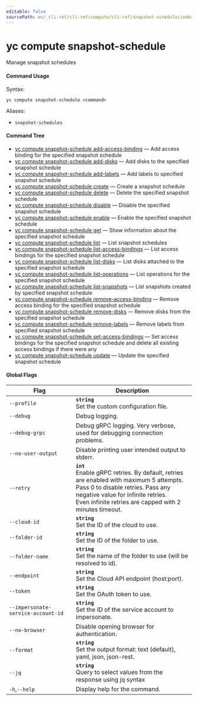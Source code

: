 ```yaml
---
editable: false
sourcePath: en/_cli-ref/cli-ref/compute/cli-ref/snapshot-schedule/index.md
---
```


# yc compute snapshot-schedule

Manage snapshot schedules

#### Command Usage

Syntax: 

`yc compute snapshot-schedule <command>`

Aliases: 

- `snapshot-schedules`

#### Command Tree

- [yc compute snapshot-schedule add-access-binding](add-access-binding.md) — Add access binding for the specified snapshot schedule
- [yc compute snapshot-schedule add-disks](add-disks.md) — Add disks to the specified snapshot schedule
- [yc compute snapshot-schedule add-labels](add-labels.md) — Add labels to specified snapshot schedule
- [yc compute snapshot-schedule create](create.md) — Create a snapshot schedule
- [yc compute snapshot-schedule delete](delete.md) — Delete the specified snapshot schedule
- [yc compute snapshot-schedule disable](disable.md) — Disable the specified snapshot schedule
- [yc compute snapshot-schedule enable](enable.md) — Enable the specified snapshot schedule
- [yc compute snapshot-schedule get](get.md) — Show information about the specified snapshot schedule
- [yc compute snapshot-schedule list](list.md) — List snapshot schedules
- [yc compute snapshot-schedule list-access-bindings](list-access-bindings.md) — List access bindings for the specified snapshot schedule
- [yc compute snapshot-schedule list-disks](list-disks.md) — List disks attached to the specified snapshot schedule
- [yc compute snapshot-schedule list-operations](list-operations.md) — List operations for the specified snapshot schedule
- [yc compute snapshot-schedule list-snapshots](list-snapshots.md) — List snapshots created by specified snapshot schedule
- [yc compute snapshot-schedule remove-access-binding](remove-access-binding.md) — Remove access binding for the specified snapshot schedule
- [yc compute snapshot-schedule remove-disks](remove-disks.md) — Remove disks from the specified snapshot schedule
- [yc compute snapshot-schedule remove-labels](remove-labels.md) — Remove labels from specified snapshot schedule
- [yc compute snapshot-schedule set-access-bindings](set-access-bindings.md) — Set access bindings for the specified snapshot schedule and delete all existing access bindings if there were any
- [yc compute snapshot-schedule update](update.md) — Update the specified snapshot schedule

#### Global Flags

| Flag | Description |
|----|----|
|`--profile`|<b>`string`</b><br/>Set the custom configuration file.|
|`--debug`|Debug logging.|
|`--debug-grpc`|Debug gRPC logging. Very verbose, used for debugging connection problems.|
|`--no-user-output`|Disable printing user intended output to stderr.|
|`--retry`|<b>`int`</b><br/>Enable gRPC retries. By default, retries are enabled with maximum 5 attempts.<br/>Pass 0 to disable retries. Pass any negative value for infinite retries.<br/>Even infinite retries are capped with 2 minutes timeout.|
|`--cloud-id`|<b>`string`</b><br/>Set the ID of the cloud to use.|
|`--folder-id`|<b>`string`</b><br/>Set the ID of the folder to use.|
|`--folder-name`|<b>`string`</b><br/>Set the name of the folder to use (will be resolved to id).|
|`--endpoint`|<b>`string`</b><br/>Set the Cloud API endpoint (host:port).|
|`--token`|<b>`string`</b><br/>Set the OAuth token to use.|
|`--impersonate-service-account-id`|<b>`string`</b><br/>Set the ID of the service account to impersonate.|
|`--no-browser`|Disable opening browser for authentication.|
|`--format`|<b>`string`</b><br/>Set the output format: text (default), yaml, json, json-rest.|
|`--jq`|<b>`string`</b><br/>Query to select values from the response using jq syntax|
|`-h`,`--help`|Display help for the command.|
